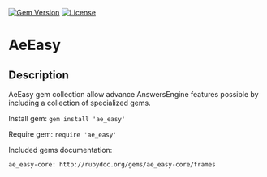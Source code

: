 [![Gem Version](https://badge.fury.io/rb/ae_easy.svg)](http://github.com/answersengine/ae_easy/releases)
[![License](http://img.shields.io/badge/license-MIT-yellowgreen.svg)](#license)

# AeEasy
## Description

AeEasy gem collection allow advance AnswersEngine features possible by including a collection of specialized gems.

Install gem:
```gem install 'ae_easy'```

Require gem:
```require 'ae_easy'```

Included gems documentation:
```
ae_easy-core: http://rubydoc.org/gems/ae_easy-core/frames
```
